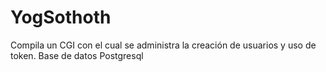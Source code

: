 # YogSothoth
Compila un CGI con el cual se administra la creación de usuarios y uso de token. Base de datos Postgresql
